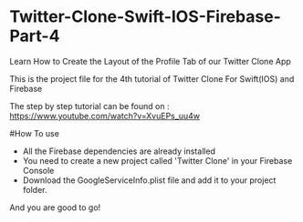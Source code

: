 # Twitter-Clone-Swift-IOS-Firebase-Part-4
Learn How to Create the Layout of the Profile Tab of our Twitter Clone App

This is the project file for the 4th tutorial of Twitter Clone For Swift(IOS) and Firebase

The step by step tutorial can be found on :
https://www.youtube.com/watch?v=XvuEPs_uu4w

#How To use 

- All the Firebase dependencies are already installed
- You need to create a new project called 'Twitter Clone' in your Firebase Console
- Download the GoogleServiceInfo.plist file and add it to your project folder.

And you are good to go!